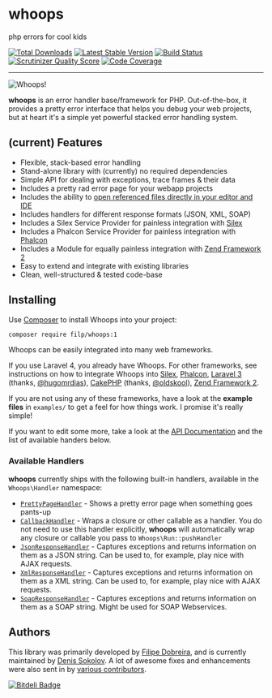 # whoops
php errors for cool kids

[![Total Downloads](https://poser.pugx.org/filp/whoops/downloads.png)](https://packagist.org/packages/filp/whoops)
[![Latest Stable Version](https://poser.pugx.org/filp/whoops/v/stable.png)](https://packagist.org/packages/filp/whoops)
[![Build Status](https://travis-ci.org/filp/whoops.png?branch=master)](https://travis-ci.org/filp/whoops)
[![Scrutinizer Quality Score](https://scrutinizer-ci.com/g/filp/whoops/badges/quality-score.png?s=6225c36f2a2dd1fdca11ecc7b10b29105c8c62bd)](https://scrutinizer-ci.com/g/filp/whoops)
[![Code Coverage](https://scrutinizer-ci.com/g/filp/whoops/badges/coverage.png?s=711feb2069144d252d111b211965ffb19a7d09a8)](https://scrutinizer-ci.com/g/filp/whoops)

-----

![Whoops!](http://i.imgur.com/xiZ1tUU.png)

**whoops** is an error handler base/framework for PHP. Out-of-the-box, it provides a pretty
error interface that helps you debug your web projects, but at heart it's a simple yet
powerful stacked error handling system.

## (current) Features

- Flexible, stack-based error handling
- Stand-alone library with (currently) no required dependencies
- Simple API for dealing with exceptions, trace frames & their data
- Includes a pretty rad error page for your webapp projects
- Includes the ability to [open referenced files directly in your editor and IDE](docs/Open%20Files%20In%20An%20Editor.md)
- Includes handlers for different response formats (JSON, XML, SOAP)
- Includes a Silex Service Provider for painless integration with [Silex](http://silex.sensiolabs.org/)
- Includes a Phalcon Service Provider for painless integration with [Phalcon](http://phalconphp.com/)
- Includes a Module for equally painless integration with [Zend Framework 2](http://framework.zend.com/)
- Easy to extend and integrate with existing libraries
- Clean, well-structured & tested code-base

## Installing
Use [Composer](http://getcomposer.org) to install Whoops into your project:

```bash
composer require filp/whoops:1
```

Whoops can be easily integrated into many web frameworks.

If you use Laravel 4, you already have Whoops. For other frameworks,
see instructions on how to integrate Whoops into
[Silex](docs/Framework%20Integration.md#integrating-with-silex),
[Phalcon](docs/Framework%20Integration.md#integrating-with-phalcon),
[Laravel 3](https://gist.github.com/hugomrdias/5169713#file-start-php) (thanks, [@hugomrdias](https://github.com/hugomrdias)),
[CakePHP](https://github.com/oldskool/WhoopsCakephp) (thanks, [@oldskool](https://github.com/oldskool)),
[Zend Framework 2](docs/Framework%20Integration.md#integrating-with-zend-framework-2).

If you are not using any of these frameworks, have a look at the **example files** in `examples/` to get a feel for how things work. I promise it's really simple!

If you want to edit some more, take a look at the [API Documentation](docs/Framework%20Integration.md#API%20Documentation) and the list of available handers below.

### Available Handlers

**whoops** currently ships with the following built-in handlers, available in the `Whoops\Handler` namespace:

- [`PrettyPageHandler`](https://github.com/filp/whoops/blob/master/src/Whoops/Handler/PrettyPageHandler.php) - Shows a pretty error page when something goes pants-up
- [`CallbackHandler`](https://github.com/filp/whoops/blob/master/src/Whoops/Handler/CallbackHandler.php) - Wraps a closure or other callable as a handler. You do not need to use this handler explicitly, **whoops** will automatically wrap any closure or callable you pass to `Whoops\Run::pushHandler`
- [`JsonResponseHandler`](https://github.com/filp/whoops/blob/master/src/Whoops/Handler/JsonResponseHandler.php) - Captures exceptions and returns information on them as a JSON string. Can be used to, for example, play nice with AJAX requests.
- [`XmlResponseHandler`](https://github.com/filp/whoops/blob/master/src/Whoops/Handler/XmlResponseHandler.php) - Captures exceptions and returns information on them as a XML string. Can be used to, for example, play nice with AJAX requests.
- [`SoapResponseHandler`](https://github.com/filp/whoops/blob/master/src/Whoops/Handler/SoapResponseHandler.php) - Captures exceptions and returns information on them as a SOAP string. Might be used for SOAP Webservices.

## Authors

This library was primarily developed by [Filipe Dobreira](https://github.com/filp), and is currently maintained by [Denis Sokolov](https://github.com/denis-sokolov). A lot of awesome fixes and enhancements were also sent in by [various contributors](https://github.com/filp/whoops/contributors).


[![Bitdeli Badge](https://d2weczhvl823v0.cloudfront.net/filp/whoops/trend.png)](https://bitdeli.com/free "Bitdeli Badge")
